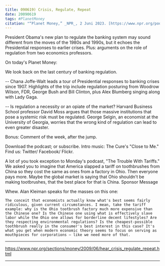 ```yaml
---
title: 090619) Crisis, Regulate, Repeat
date: 20090619
tags: #PlanetMoney
citation: "“Planet Money,” _NPR_, 2 Juni 2023. [https://www.npr.org/podcasts/510289/planet-money](https://www.npr.org/podcasts/510289/planet-money) (diakses 4 Juni 2023)."
---
```


President Obama's new plan to regulate the banking system may sound different from the moves of the 1980s and 1990s, but it echoes the Presidential responses to earlier crises. Plus: arguments on the role of regulation from two economics professors.

On today's Planet Money:

We look back on the last century of banking regulation.

-- Chana Joffe-Walt leads a tour of Presidential responses to banking crises since 1907. Highlights of the trip include regulation posturing from Woodrow Wilson, FDR, George Bush and Bill Clinton, plus Alex Blumberg singing along with Lady Gaga.

-- Is regulation a necessity or an opiate of the market? Harvard Business School professor David Moss argues that those massive institutions that pose a systemic risk must be regulated. George Selgin, an economist at the University of Georgia, worries that the wrong kind of regulation can lead to even greater disaster.

Bonus: Comment of the week, after the jump.

Download the podcast; or subscribe. Intro music: The Cure's "Close to Me." Find us: Twitter/ Facebook/ Flickr.

A lot of you took exception to Monday's podcast, "The Trouble With Tariffs." We asked you to imagine that America slapped a tariff on toothbrushes from China so they cost the same as ones from a factory in Ohio. Then everyone pays more. Maybe the global market is saying that Ohio shouldn't be making tootbrushes, that the best place for that is China.
Sponsor Message

Whew. Alan Kleiman speaks for the masses on this one:

    The conceit that economists actually know what's best seems fairly ridiculous, given current circumstances. I mean, take the tariff example: why is the Ohio tootbrush factory much more expensive than the Chinese one? Is the Chinese one using what is effectively slave labor while the Ohio one allows for borderline decent lifestyles? Are they respecting environmental regulations? Is the cheapest-possible toothbrush really in the consumer's best interest in this case? It's what you get when modern economic theory seems to focus on serving as mouthpieces for corporations — like we need more of that.


----

https://www.npr.org/sections/money/2009/06/hear_crisis_regulate_repeat.html



----
